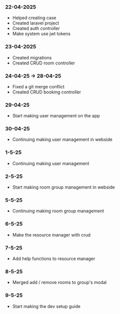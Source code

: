 ### 22-04-2025
- Helped creating case
- Created laravel project
- Created auth controller
- Make system use jwt tokens

### 23-04-2025
- Created migrations
- Created CRUD room controller

### 24-04-25 -> 28-04-25
- Fixed a git merge conflict
- Created CRUD booking controller

### 29-04-25
- Start making user management on the app

### 30-04-25
- Continuing making user management in webside

### 1-5-25
- Continuing making user management

### 2-5-25
- Start making room group management in webside

### 5-5-25
- Continuing making room group management

### 6-5-25
- Make the resource manager with crud

### 7-5-25
- Add help functions to resource manager

### 8-5-25
- Merged add / remove rooms to group's modal

### 9-5-25
- Start making the dev setup guide
